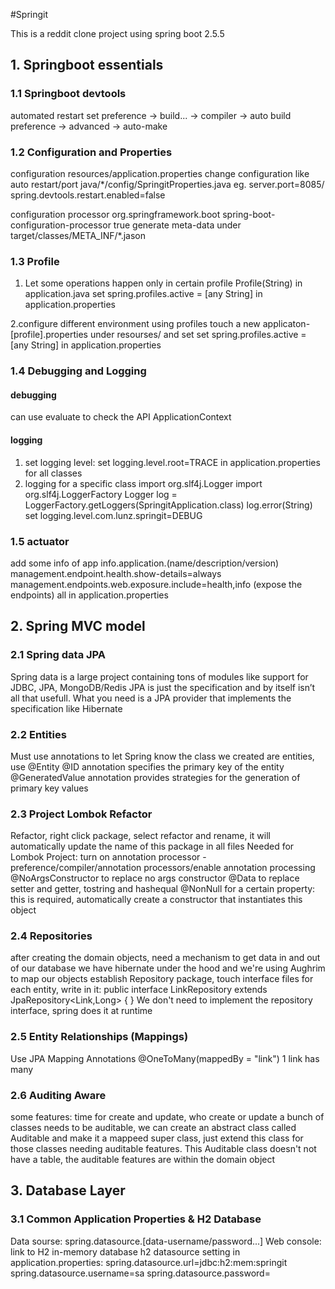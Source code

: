 #Springit

This is a reddit clone project using spring boot 2.5.5

## 1. Springboot essentials

### 1.1 Springboot devtools
automated restart set
preference -> build... -> compiler -> auto build
preference -> advanced -> auto-make

### 1.2 Configuration and Properties
configuration
resources/application.properties
change configuration like auto restart/port
java/*/config/SpringitProperties.java
eg. server.port=8085/ spring.devtools.restart.enabled=false

configuration processor
        <dependency>
            <groupId>org.springframework.boot</groupId>
            <artifactId>spring-boot-configuration-processor</artifactId>
            <optional>true</optional>
        </dependency>
generate meta-data under target/classes/META_INF/*.jason

### 1.3 Profile
1. Let some operations happen only in certain profile
Profile(String) in application.java
set spring.profiles.active = [any String] in application.properties

2.configure different environment using profiles
touch a new applicaton-[profile].properties under resourses/ and set set spring.profiles.active = [any String] in application.properties

### 1.4 Debugging and Logging
#### debugging
can use evaluate to check the API
ApplicationContext

#### logging
1. set logging level: set logging.level.root=TRACE in application.properties for all classes
2. logging for a specific class
import org.slf4j.Logger
import org.slf4j.LoggerFactory
Logger log = LoggerFactory.getLoggers(SpringitApplication.class)
log.error(String)
set logging.level.com.lunz.springit=DEBUG

### 1.5 actuator
add some info of app
info.application.(name/description/version)
management.endpoint.health.show-details=always
management.endpoints.web.exposure.include=health,info (expose the endpoints)
all in application.properties

## 2. Spring MVC model
### 2.1 Spring data JPA
Spring data is a large project containing tons of modules like support for JDBC, JPA, MongoDB/Redis
JPA is just the specification and by itself isn’t all that usefull. What you need is a JPA provider that implements the specification like
Hibernate

### 2.2 Entities
Must use annotations to let Spring know the class we created are entities, use @Entity
@ID annotation specifies the primary key of the entity
@GeneratedValue annotation provides strategies for the generation of primary key values

### 2.3 Project Lombok Refactor
Refactor, right click package, select refactor and rename, it will automatically update the name of this package in all files
Needed for Lombok Project: turn on annotation processor - preference/compiler/annotation processors/enable annotation processing
@NoArgsConstructor to replace no args constructor
@Data to replace setter and getter, tostring and hashequal
@NonNull for a certain property: this is required, automatically create a constructor that instantiates this object

### 2.4 Repositories
after creating the domain objects, need a mechanism to get data in and out of our database
we have hibernate under the hood and we're using Aughrim to map our objects
establish Repository package, touch interface files for each entity, write in it:
public interface LinkRepository extends JpaRepository<Link,Long> {
}
We don't need to implement the repository interface, spring does it at runtime

### 2.5 Entity Relationships (Mappings)
Use JPA Mapping Annotations
@OneToMany(mappedBy = "link") 1 link has many 

### 2.6 Auditing Aware
some features: time for create and update, who create or update
a bunch of classes needs to be auditable, we can create an abstract class called Auditable and make it a mappeed super class, just extend
this class for those classes needing auditable features. This Auditable class doesn't not have a table, the auditable features are within 
the domain object

## 3. Database Layer

### 3.1 Common Application Properties & H2 Database
Data sourse: spring.datasource.[data-username/password...]
Web console: link to H2 in-memory database
h2 datasource setting in application.properties:
spring.datasource.url=jdbc:h2:mem:springit
spring.datasource.username=sa
spring.datasource.password=